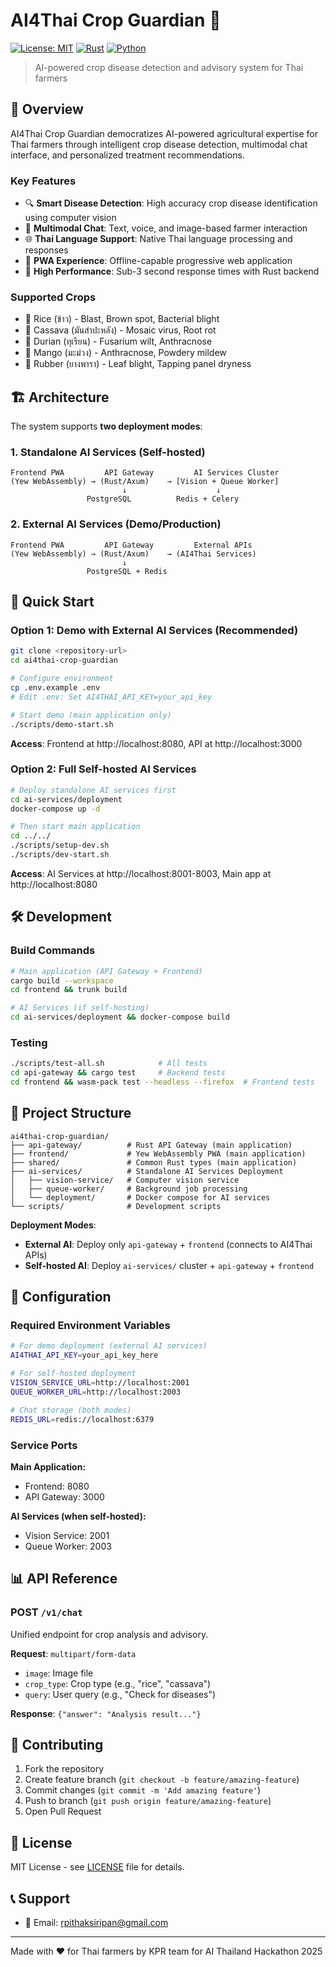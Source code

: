 # AI4Thai Crop Guardian 🌾

[![License: MIT](https://img.shields.io/badge/License-MIT-yellow.svg)](https://opensource.org/licenses/MIT)
[![Rust](https://img.shields.io/badge/rust-%23000000.svg?style=for-the-badge&logo=rust&logoColor=white)](https://www.rust-lang.org/)
[![Python](https://img.shields.io/badge/python-3670A0?style=for-the-badge&logo=python&logoColor=ffdd54)](https://www.python.org/)

> AI-powered crop disease detection and advisory system for Thai farmers

## 🎯 Overview

AI4Thai Crop Guardian democratizes AI-powered agricultural expertise for Thai farmers through intelligent crop disease detection, multimodal chat interface, and personalized treatment recommendations.

### Key Features

- 🔍 **Smart Disease Detection**: High accuracy crop disease identification using computer vision
- 💬 **Multimodal Chat**: Text, voice, and image-based farmer interaction
- 🌐 **Thai Language Support**: Native Thai language processing and responses
- 📱 **PWA Experience**: Offline-capable progressive web application
- 🚀 **High Performance**: Sub-3 second response times with Rust backend

### Supported Crops

- 🌾 Rice (ข้าว) - Blast, Brown spot, Bacterial blight
- 🥔 Cassava (มันสำปะหลัง) - Mosaic virus, Root rot
- 🥭 Durian (ทุเรียน) - Fusarium wilt, Anthracnose
- 🥭 Mango (มะม่วง) - Anthracnose, Powdery mildew
- 🌳 Rubber (ยางพารา) - Leaf blight, Tapping panel dryness

## 🏗️ Architecture

The system supports **two deployment modes**:

### 1. Standalone AI Services (Self-hosted)
```
Frontend PWA         API Gateway         AI Services Cluster
(Yew WebAssembly) → (Rust/Axum)    → [Vision + Queue Worker]
                         ↓                    ↓
                 PostgreSQL          Redis + Celery
```

### 2. External AI Services (Demo/Production)
```
Frontend PWA         API Gateway         External APIs
(Yew WebAssembly) → (Rust/Axum)    → (AI4Thai Services)
                         ↓
                 PostgreSQL + Redis
```

## 🚀 Quick Start

### Option 1: Demo with External AI Services (Recommended)
```bash
git clone <repository-url>
cd ai4thai-crop-guardian

# Configure environment
cp .env.example .env
# Edit .env: Set AI4THAI_API_KEY=your_api_key

# Start demo (main application only)
./scripts/demo-start.sh
```
**Access**: Frontend at http://localhost:8080, API at http://localhost:3000

### Option 2: Full Self-hosted AI Services
```bash
# Deploy standalone AI services first
cd ai-services/deployment
docker-compose up -d

# Then start main application
cd ../../
./scripts/setup-dev.sh
./scripts/dev-start.sh
```
**Access**: AI Services at http://localhost:8001-8003, Main app at http://localhost:8080

## 🛠️ Development

### Build Commands
```bash
# Main application (API Gateway + Frontend)
cargo build --workspace
cd frontend && trunk build

# AI Services (if self-hosting)
cd ai-services/deployment && docker-compose build
```

### Testing
```bash
./scripts/test-all.sh            # All tests
cd api-gateway && cargo test     # Backend tests
cd frontend && wasm-pack test --headless --firefox  # Frontend tests
```

## 📁 Project Structure

```
ai4thai-crop-guardian/
├── api-gateway/          # Rust API Gateway (main application)
├── frontend/             # Yew WebAssembly PWA (main application)  
├── shared/               # Common Rust types (main application)
├── ai-services/          # Standalone AI Services Deployment
│   ├── vision-service/   # Computer vision service
│   ├── queue-worker/     # Background job processing
│   └── deployment/       # Docker compose for AI services
└── scripts/              # Development scripts
```

**Deployment Modes**:
- **External AI**: Deploy only `api-gateway` + `frontend` (connects to AI4Thai APIs)
- **Self-hosted AI**: Deploy `ai-services/` cluster + `api-gateway` + `frontend`

## 🔧 Configuration

### Required Environment Variables
```bash
# For demo deployment (external AI services)
AI4THAI_API_KEY=your_api_key_here

# For self-hosted deployment
VISION_SERVICE_URL=http://localhost:2001
QUEUE_WORKER_URL=http://localhost:2003

# Chat storage (both modes)
REDIS_URL=redis://localhost:6379
```

### Service Ports
**Main Application:**
- Frontend: 8080
- API Gateway: 3000

**AI Services (when self-hosted):**
- Vision Service: 2001
- Queue Worker: 2003

## 📊 API Reference

### POST `/v1/chat`
Unified endpoint for crop analysis and advisory.

**Request**: `multipart/form-data`
- `image`: Image file
- `crop_type`: Crop type (e.g., "rice", "cassava")
- `query`: User query (e.g., "Check for diseases")

**Response**: `{"answer": "Analysis result..."}`

## 🤝 Contributing

1. Fork the repository
2. Create feature branch (`git checkout -b feature/amazing-feature`)
3. Commit changes (`git commit -m 'Add amazing feature'`)
4. Push to branch (`git push origin feature/amazing-feature`)
5. Open Pull Request

## 📄 License

MIT License - see [LICENSE](LICENSE) file for details.

## 📞 Support

- 📧 Email: rpithaksiripan@gmail.com

---

Made with ❤️ for Thai farmers by KPR team for AI Thailand Hackathon 2025